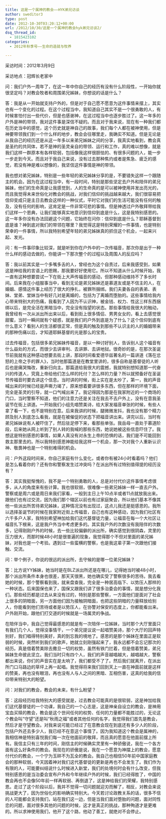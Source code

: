 ```yaml
---
title: 这是一个属神的教会——HYK弟兄访谈
author: sweditor3
type: post
date: 2012-10-30T03:20:12+00:00
url: /2012/10/30/这是一个属神的教会hyk弟兄访谈2/
dsq_thread_id:
  - 1815423102
categories:
  - 2012年秋季号——生命的造就与牧养

---
```

采访时间：2012年3月9日
  
采访地点：冠辉长老家中
  
问：我们户外一周年了，在这一年中你自己的经历有没有什么阶段性，一开始你就很坚定吗？对教会牧者和周围弟兄姊妹，你想说的话是什么？

答：我是从一开始就支持户外的，但是对于自己愿不愿意为这件事情来摆上，其实也有一个变化的过程。在这个过程当中，我知道自己其实不是一个很勇敢的人，有时候害怕付出一些代价，但是也感谢神，在这过程当中也逐步胜过了。这一年多的户外是神的带领，我对这件事是深信不疑的。而且对于我来说，现在有一种我们都在历史当中的感觉，这个历史就是神自己的故事，我们每个人都在被神使用，但是神要带领我们到一个什么样的地步，教会会往哪里走，我确实不知道。但是无论是从我自己的经历还是从这一年多以来弟兄姊妹之间的分享，我真实地看到，教会真是圣约的共同体，若不是神的圣灵亲自的带领、运行和工作，真的难以想像，就是我们这样一群原本有各样软弱，包括像我这样很胆怯的、有很多问题的人，能一步一步走到今天。而且对于我自己来说，没有过去那种焦灼或者是焦急、疲乏的感觉，若没有神是难以想像的，我坚信这件事情是神的带领。

我也想对弟兄姊妹，特别是一些年轻的弟兄姊妹分享的是，不要错失这样一个跟随主的机会。因为在这过程当中，有一段时间，特别是那些坚定去户外和陪伴的弟兄姊妹，他们的生命真是让我感觉到，人的生命真的是可以被神使用并发出亮光的，而且我觉得未来世俗化对教会的挑战，对我们信仰的挑战越来越大，我们很容易把信仰变成只是主日去教会这样的一种仪式，平时它对我们的生活可能没有任何的触及，没有任何的影响，这肯定是一件非常可悲的事情。但是神透过户外敬拜带给我们这样一个恩典，让我们能够真实地意识到信仰到底是什么，这是我特别感恩的。这一年多你没有办法回避这个问题，它始终在问你：信仰到底是什么？耶稣基督到底是谁？神到底对我们的带领在哪里？我觉得这是特别荣耀的一件事情，也是特别荣幸的一件事情，所以我特别希望年轻的弟兄姊妹真的抓住这个机会，一起来兴起、发光。

问：有一件事印象比较深，就是听到你在户外中的一次传福音，那次你是出于一种什么样的感动去做的，你能讲一下那次整个的过程以及周围人的反应吗？

答：我以前其实是一个多嘴多舌的人，曾经也为这个自责过，后来我感受到，如果这是神给我的言语上的恩赐，那我要好好使用它。所以不知道从什么时候开始，我一直有这种想要尝试一下在街上大声传福音的感动，但那种感动维持不了多长时间。后来我在小组服事当中，看到无论是弟兄姊妹还是慕道友或是不信主的人，在婚姻、感情这件事上经历了很大的挣扎，被罪所捆绑。我们夫妻各自的表弟、表妹、堂弟、堂妹当中有好几对是离婚的，包括为了离婚而堕胎的。这些事情给我内心带来特别大的伤痛，我看到了人因为不认识神，被金钱、权力、性这三样东西捆绑以后，是完全活在黑暗当中，完全没有指望的状态。那些事情给我很大的触动，我曾经有一次从派出所出来以后，看到街上很多情侣、男男女女的，看上去感觉很甜蜜，当时一瞬间就有个疑惑，就是我们的户外到底是为了什么？这个信仰到底有什么意义？看别人的生活都很正常，但是真的触及到那些不认识主的人的婚姻带来的那种伤痛以后，才知道耶稣基督的光是那么的宝贵。

过去传福音，包括很多弟兄姊妹传福音，是以一种讨好别人，告诉别人这个福音有什么益处的方式，而很少去讲审判、去讲罪、去讲地狱。很奇妙的是，在那次圣诞节前我就有这种感动想要去街上讲，那段时间看爱德华兹著名的一篇讲道《落在忿怒的上帝之手的罪人》，当时他那篇道是在教堂里讲的，很多自称是基督徒的人听后也是痛哭悔改，重新归向主。那篇道给我很大的震撼，我就特别想知道那一代奋兴的传道人，究竟上帝给他们怎么样的托付？怎么样的力量？所以就预备好在圣诞节传福音时要去讲这个信息。当时讲的时候，街上实在是太吵了，第一，我的声音喊出来的时候已经是声嘶力竭了，原来想着要讲很多东西，但在那样的环境下面，完全是圣灵的引导，就一口气喊出来了。我记得因为那是在我家附近的一个商场的门口，当时警察不知道，他们的注意力还是关注在我去不去户外上，没有在意我圣诞节在街上讲道。一开始我们小组先唱赞美诗，给大家发福音单张的时候，有些人拿了看一下，也不是特别在意。后来我讲的时候，腿微微发抖，我也没有那个精力顾及别人到底怎么看我，就是在被催促的状态下把福音讲出来。讲完以后，当时有弟兄姊妹说有人被吓住了，然后驻足停下来，看那些单张。我岳母一直处于慕道阶段，后来她从网上听到了别人转的我喊的那些东西，她说她被这些信息吓住了。我想这是特别感恩的事情，如果人真没有对永生上帝的恐惧的话，我们是不可能回到救主那里去的。所以我特别感恩神能给我这样一个机会，那一次对我个人重新认识神、敬畏神也是一个特别难得的机会。

问：户外这段时间来，你自己家庭有什么变化，或者你有被24小时看着吗？他们是怎么看着你的？还有你和警察发生过冲突吗？在派出所有过特别值得提的经历没有？

答：其实我挺惭愧的，我不是一个特别勇敢的人，总是对付代价这件事情考虑很多，从人的角度来有些计算。我也很软弱，很难像一些弟兄姊妹一样一直去户外。警察或是周六或是周日来我们家看，一般到主日上午10点半或者11点就放我出来。跟他们也有过交流，因为我们那个辖区以前也有过家庭聚会，所以他们基本不像其他一些派出所苦待弟兄姊妹，这种情况没有出现过，这点儿我还是挺感恩的。我所以选择圣诞节的时候在我家附近街上传福音，自己也有这种感动，因为我们社区有六千多户人家，我特别希望神加给我们这代基督徒力量，让福音在每一个大社区让福音扎下根来，这是我户外当中考虑更多的。其实我户外的次数没有我陪伴的次数多，记得刚刚户外的时候，去一些比较偏僻的派出所，确实感觉到很阴森，灵里的压力很大，而那时候48小时是很普遍的现象，我觉得那个不但对里面的弟兄姊妹，对我也是一个考验。遇到过一些蛮横的警察，也是我这辈子第一次跟他们接触、交流。

问：举个例子，你说的很远的派出所，去守候的是哪一位弟兄姊妹？

答：比方说YY姊妹，她当时是在BLZ派出所还是在哪儿，记得她当时被48小时，那个派出所条件本身也很差，那天天很黑，她也确实受了警察很多的苦待。我去看她的时候，那个警察看到我，就来盘查我，完全是一种居高临下、以势压人那样的一种状态。后来国保也来了，国保又跟我们讲了很多治委会的事情，就是想分化我们。那些经历都是过去从来没有过的，特别是那些警察，一方面他们是面对了社会上很多的阴暗面，另一方面他们因为接触阴暗面，也把这些阴暗的力量释放给别人，你能看到他们苦待或者是以势压人，在协警对保安的态度上，你都能看出来。户外刚开始，跟他们打交道的时候就是一场属灵的争战。

在陪伴当中，我自己觉得最感恩的就是有一次陪伴一位姊妹，当时那个大厅里面只有我们几个人，觉得没事情干，一个弟兄提议说一起唱赞美诗，那个大厅的回声特别好，我们唱得特别美好，真的到忘我的境地了。感恩的是那个姊妹在里面正是软弱的时候，突然听到我们的歌声，她就立刻刚强起来了，我永远都不会忘记那次的经历。真是借着赞美除去撒旦一切的权势，虽然有铁门拦着，但是借着赞美，弟兄姊妹生命彼此坚立。我们当时只有四个人，我们的声音越唱越大，越唱越大，警察都出来说，你们的声音实在是太响了，我们都受不了了。然后我们就离开，在派出所门口马路边的草坪上再一起唱。我觉得将来我们回到天上一直在神面前就是这样的赞美，再也没有眼泪，再也没有人与人之间的黑暗、互相伤害，这真的给我的信仰带来特别大的盼望。

问：对我们的教会，教会的未来，有什么盼望？

答：这段经历给我特别大的感受就是，过去教会可能真的是很软弱，这是神加给我们这代基督徒的一个功课，我自己的一个心志是，这是神亲自设立的教会，是神用宝血买赎的教会，教会是这个世间任何的权势、任何的力量都不能胜过的，无论这个教会叫“守望”还是叫“秋雨之福”或者其他任何的名字，我觉得我们首先是教会，然后才是守望教会。对我来说可能已经过了在意教会现在到底还有多少人的阶段，包括户外还去多少人，我已经不在意这个事情了。因为我知道这个教会是属神的，我相信神是特别喜悦我们每一次在他面前的敬拜，而且真的愿意在他面前摆上所有。我信主只有三年的时间，刚信主的时候确实灵里有一种骄傲说，我在一个各方面有这么好条件的教会。我现在的骄傲是说，我在一个愿意为神摆上的教会，愿意付代价的教会，一个宁为玉碎不为瓦全的教会。我自己也相信50年前中国家庭教会的那种软弱，今天因着神对我们这代基督徒的更新是再也不会发生了。我们作为有限的人，可能要纠结说什么时候进入新堂，我们的处境何时会有什么改变，但我特别感恩的是当治委会宣布户外和今年继续户外的时候，我们已经得胜了，中国的教会再也不会像50年前一样再软弱、再倒退了，这是神给我们的荣耀，我特别感恩。走过了这个阶段以后，我并不觉得一切问题就迎刃而解了，相反，对教会来说挑战更大了，因为世俗化的影响确实特别大。今天若讨论政教关系的话，很多不信的人可能都会支持我们，站在我们这一边，但是当我们面对堕胎的问题，面对同性恋的问题，面对很多其他的问题的时候，这才是真正的挑战，那种殉道才是更难的。所以求神使用我们，他开了这个路，他动了善工，就绝对不会停止。